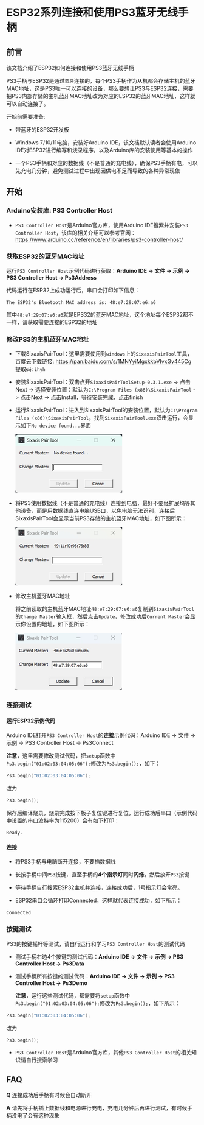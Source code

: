 # ESP32系列连接和使用PS3蓝牙无线手柄

## 前言

该文档介绍了ESP32如何连接和使用PS3蓝牙无线手柄

PS3手柄与ESP32是通过`蓝牙`连接的，每个PS3手柄作为从机都会存储主机的蓝牙MAC地址，这是PS3唯一可以连接的设备，那么要想让PS3与ESP32连接，需要把PS3内部存储的主机蓝牙MAC地址改为对应的ESP32的蓝牙MAC地址，这样就可以自动连接了。

开始前需要准备:

- 带蓝牙的ESP32开发板

- Windows 7/10/11电脑，安装好Arduino IDE，该文档默认读者会使用Arduino IDE对ESP32进行编写和烧录程序，以及Arduino库的安装使用等基本的操作

- 一个PS3手柄和对应的数据线（不是普通的充电线），确保PS3手柄有电，可以先充电几分钟，避免测试过程中出现因供电不足而导致的各种异常现象

## 开始

### Arduino安装库: PS3 Controller Host

- `PS3 Controller Host`是Arduino官方库，使用Arduino IDE搜索并安装`PS3 Controller Host`，该库的相关介绍可以参考官网：<https://www.arduino.cc/reference/en/libraries/ps3-controller-host/>

### 获取ESP32的蓝牙MAC地址

运行`PS3 Controller Host`示例代码进行获取：**Arduino IDE -> 文件 -> 示例 -> PS3 Controller Host -> Ps3Address**

代码运行在ESP32上成功运行后，串口会打印如下信息：

```text
The ESP32's Bluetooth MAC address is: 48:e7:29:07:e6:a6
```

其中`48:e7:29:07:e6:a6`就是EPS32的蓝牙MAC地址，这个地址每个ESP32都不一样，请获取需要连接的ESP32的地址

### 修改PS3的主机蓝牙MAC地址

- 下载SixaxisPairTool：这里需要使用到`windows`上的`SixaxisPairTool`工具，百度云下载链接: <https://pan.baidu.com/s/1MNYyiMgxkkbVIvxGv445Cg> 提取码: `ihyh`

- 安装SixaxisPairTool：双击点开`SixaxisPairToolSetup-0.3.1.exe` -> 点击Next -> 选择安装位置：默认为`C:\Program Files (x86)\SixaxisPairTool` -> 点击Next -> 点击Install，等待安装完成，点击finish

- 运行SixaxisPairTool：进入到SixaxisPairTool的安装位置，默认为`C:\Program Files (x86)\SixaxisPairTool`，找到`SixaxisPairTool.exe`双击运行，会显示如下`No device found...`界面

  ![esp32/sixaxis_pair_tool_no_device_found.png](esp32/sixaxis_pair_tool_no_device_found.png)

- 将PS3使用数据线（不是普通的充电线）连接到电脑，最好不要经扩展坞等其他设备，而是用数据线直连电脑USB口，以免电脑无法识别，连接后SixaxisPairTool会显示当前PS3存储的主机蓝牙MAC地址，如下图所示：
  
  ![esp32/sixaxis_pair_tool_device_connected.png](esp32/sixaxis_pair_tool_device_connected.png)

- 修改主机蓝牙MAC地址

  将之前读取的主机蓝牙MAC地址`48:e7:29:07:e6:a6`复制到`SixaxisPairTool`的`Change Master`输入框，然后点击`Update`，修改成功后`Current Master`会显示你设置的地址，如下图所示：

  ![esp32/sixaxis_pair_tool_change_master.png](esp32/sixaxis_pair_tool_change_master.png)

### 连接测试

#### 运行ESP32示例代码

Arduino IDE打开`PS3 Controller Host`的**连接**示例代码：Arduino IDE -> 文件 -> 示例 -> PS3 Controller Host -> Ps3Connect

**注意**，这里需要修改测试代码，把`setup`函数中`Ps3.begin("01:02:03:04:05:06");`修改为`Ps3.begin();`，如下：

```c++
Ps3.begin("01:02:03:04:05:06");
```

改为

```c++
Ps3.begin();
```

保存后编译烧录，烧录完成按下板子复位键进行复位，运行成功后串口（示例代码中设置的串口波特率为115200）会有如下打印：

```text
Ready.
```

#### 连接

- 将PS3手柄与电脑断开连接，不要插数据线

- 长按手柄中间`PS3`按键，直至手柄的**4个指示灯**同时**闪烁**，然后放开`PS3`按键

- 等待手柄自行搜索ESP32主机并连接，连接成功后，1号指示灯会常亮。

- ESP32串口会循环打印Connected，这样就代表连接成功，如下所示：

```text
Connected
```

### 按键测试

PS3的按键摇杆等测试，请自行运行和学习`PS3 Controller Host`的测试代码

- 测试手柄右边4个按键的测试代码：**Arduino IDE -> 文件 -> 示例 -> PS3 Controller Host -> Ps3Data**

- 测试手柄所有按键的测试代码：**Arduino IDE -> 文件 -> 示例 -> PS3 Controller Host -> Ps3Demo**

  **注意**，运行这些测试代码，都需要将`setup`函数中`Ps3.begin("01:02:03:04:05:06");`修改为`Ps3.begin();`，如下所示：

```c++
Ps3.begin("01:02:03:04:05:06");
```

  改为

```c++
Ps3.begin();
```

- `PS3 Controller Host`是Arduino官方库，其他`PS3 Controller Host`的相关知识请自行搜索学习

## FAQ

**Q** 连接成功后手柄有时候会自动断开

**A** 请先将手柄插上数据线和电源进行充电，充电几分钟后再进行测试，有时候手柄没电了会有这种现象
